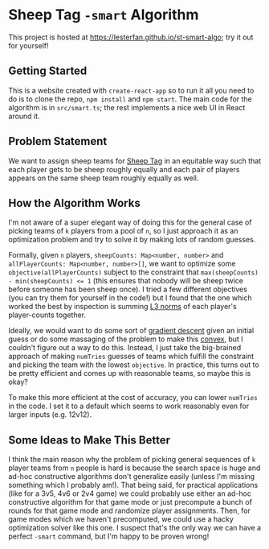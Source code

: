 # Sheep Tag `-smart` Algorithm

This project is hosted at https://lesterfan.github.io/st-smart-algo; try it out for yourself!

## Getting Started

This is a website created with `create-react-app` so to run it all you need to do is to clone the repo, `npm install` and `npm start`. The main code for the algorithm is in `src/smart.ts`; the rest implements a nice web UI in React around it.

## Problem Statement

We want to assign sheep teams for [Sheep Tag](https://www.sheeptag2.com/) in an equitable way such that each player gets to be sheep roughly equally and each pair of players appears on the same sheep team roughly equally as well.

## How the Algorithm Works

I'm not aware of a super elegant way of doing this for the general case of picking teams of `k` players from a pool of `n`, so I just approach it as an optimization problem and try to solve it by making lots of random guesses.

Formally, given `n` players, `sheepCounts: Map<number, number>` and `allPlayerCounts: Map<number, number>[]`, we want to optimize some `objective(allPlayerCounts)` subject to the constraint that `max(sheepCounts) - min(sheepCounts) <= 1` (this ensures that nobody will be sheep twice before someone has been sheep once). I tried a few different objectives (you can try them for yourself in the code!) but I found that the one which worked the best by inspection is summing [L3 norms](<https://en.wikipedia.org/wiki/Norm_(mathematics)#p-norm>) of each player's player-counts together.

Ideally, we would want to do some sort of [gradient descent](https://en.wikipedia.org/wiki/Gradient_descent) given an initial guess or do some massaging of the problem to make this [convex](https://en.wikipedia.org/wiki/Convex_optimization), but I couldn't figure out a way to do this. Instead, I just take the big-brained approach of making `numTries` guesses of teams which fulfill the constraint and picking the team with the lowest `objective`. In practice, this turns out to be pretty efficient and comes up with reasonable teams, so maybe this is okay?

To make this more efficient at the cost of accuracy, you can lower `numTries` in the code. I set it to a default which seems to work reasonably even for larger inputs (e.g. 12v12).

## Some Ideas to Make This Better

I think the main reason why the problem of picking general sequences of `k` player teams from `n` people is hard is because the search space is huge and ad-hoc constructive algorithms don't generalize easily (unless I'm missing something which I probably am!). That being said, for practical applications (like for a 3v5, 4v6 or 2v4 game) we could probably use either an ad-hoc constructive algorithm for that game mode or just precompute a bunch of rounds for that game mode and randomize player assignments. Then, for game modes which we haven't precomputed, we could use a hacky optimization solver like this one. I suspect that's the only way we can have a perfect `-smart` command, but I'm happy to be proven wrong!
